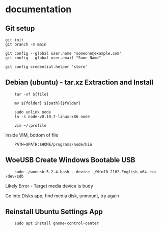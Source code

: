 # documentation
## Git setup

    git init
    git branch -m main
    
    git config --global user.name "someone@example.com"
    git config --global user.email "Some Name"
    
    git config credential.helper 'store'

## Debian (ubuntu) - tar.xz Extraction and Install

        tar -xf ${file}
        
        mv ${folder} ${path}{$folder}
        
        sudo unlink node
        ln -s node-v0.10.7-linux-x86 node
        
        vim ~/.profile
        
Inside VIM, bottom of file

        PATH=$PATH:$HOME/programs/node/bin
        

## WoeUSB Create Windows Bootable USB

        sudo ./woeusb-5.2.4.bash --device ./Win10_21H2_English_x64.iso /dev/sdb
        
Likely Error - Target media device is budy

Go into Disks app, find media disk, unmount, try again


## Reinstall Ubuntu Settings App

        sudo apt install gnome-control-center

